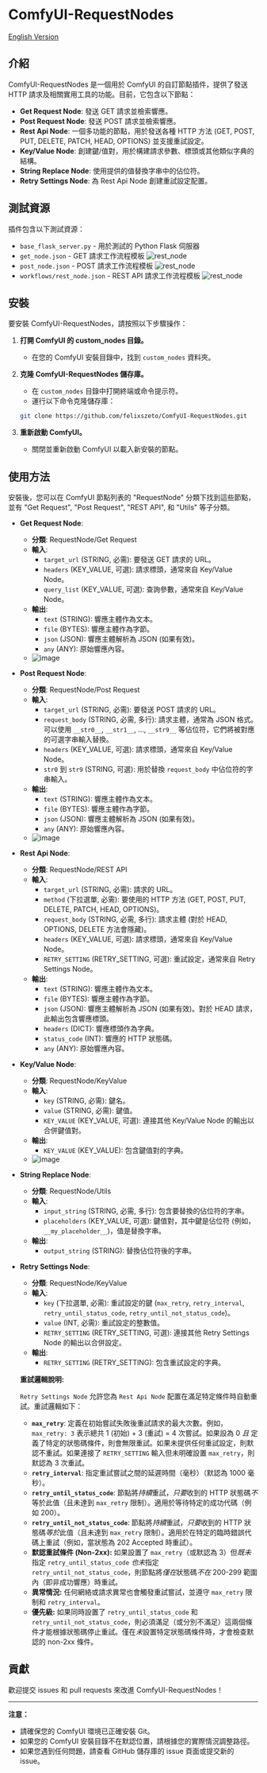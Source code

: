 # ComfyUI-RequestNodes

[English Version](README.md)

## 介紹

ComfyUI-RequestNodes 是一個用於 ComfyUI 的自訂節點插件，提供了發送 HTTP 請求及相關實用工具的功能。目前，它包含以下節點：

*   **Get Request Node**: 發送 GET 請求並檢索響應。
*   **Post Request Node**: 發送 POST 請求並檢索響應。
*   **Rest Api Node**: 一個多功能的節點，用於發送各種 HTTP 方法 (GET, POST, PUT, DELETE, PATCH, HEAD, OPTIONS) 並支援重試設定。
*   **Key/Value Node**: 創建鍵/值對，用於構建請求參數、標頭或其他類似字典的結構。
*   **String Replace Node**: 使用提供的值替換字串中的佔位符。
*   **Retry Settings Node**: 為 Rest Api Node 創建重試設定配置。

## 測試資源

插件包含以下測試資源：
* `base_flask_server.py` - 用於測試的 Python Flask 伺服器
* `get_node.json` - GET 請求工作流程模板
![rest_node](workflows/get_node.png)
* `post_node.json` - POST 請求工作流程模板
![rest_node](workflows/post_node.png)
* `workflows/rest_node.json` - REST API 請求工作流程模板
![rest_node](workflows/rest_node.png)

## 安裝

要安裝 ComfyUI-RequestNodes，請按照以下步驟操作：

1.  **打開 ComfyUI 的 custom_nodes 目錄。**
    *   在您的 ComfyUI 安裝目錄中，找到 `custom_nodes` 資料夾。

2.  **克隆 ComfyUI-RequestNodes 儲存庫。**
    *   在 `custom_nodes` 目錄中打開終端或命令提示符。
    *   運行以下命令克隆儲存庫：

    ```bash
    git clone https://github.com/felixszeto/ComfyUI-RequestNodes.git
    ```

3.  **重新啟動 ComfyUI。**
    *   關閉並重新啟動 ComfyUI 以載入新安裝的節點。

## 使用方法

安裝後，您可以在 ComfyUI 節點列表的 "RequestNode" 分類下找到這些節點，並有 "Get Request", "Post Request", "REST API", 和 "Utils" 等子分類。

*   **Get Request Node**:
    *   **分類**: RequestNode/Get Request
    *   **輸入**:
        *   `target_url` (STRING, 必需): 要發送 GET 請求的 URL。
        *   `headers` (KEY_VALUE, 可選): 請求標頭，通常來自 Key/Value Node。
        *   `query_list` (KEY_VALUE, 可選): 查詢參數，通常來自 Key/Value Node。
    *   **輸出**:
        *   `text` (STRING): 響應主體作為文本。
        *   `file` (BYTES): 響應主體作為字節。
        *   `json` (JSON): 響應主體解析為 JSON (如果有效)。
        *   `any` (ANY): 原始響應內容。
    *   ![image](https://github.com/user-attachments/assets/cdb1938f-f8a9-4a4b-a787-90fa4d543523)

*   **Post Request Node**:
    *   **分類**: RequestNode/Post Request
    *   **輸入**:
        *   `target_url` (STRING, 必需): 要發送 POST 請求的 URL。
        *   `request_body` (STRING, 必需, 多行): 請求主體，通常為 JSON 格式。可以使用 `__str0__`, `__str1__`, ..., `__str9__` 等佔位符，它們將被對應的可選字串輸入替換。
        *   `headers` (KEY_VALUE, 可選): 請求標頭，通常來自 Key/Value Node。
        *   `str0` 到 `str9` (STRING, 可選): 用於替換 `request_body` 中佔位符的字串輸入。
    *   **輸出**:
        *   `text` (STRING): 響應主體作為文本。
        *   `file` (BYTES): 響應主體作為字節。
        *   `json` (JSON): 響應主體解析為 JSON (如果有效)。
        *   `any` (ANY): 原始響應內容。
    *   ![image](https://github.com/user-attachments/assets/6eda9fef-48cf-478c-875e-6bd6d850bff2)

*   **Rest Api Node**:
    *   **分類**: RequestNode/REST API
    *   **輸入**:
        *   `target_url` (STRING, 必需): 請求的 URL。
        *   `method` (下拉選單, 必需): 要使用的 HTTP 方法 (GET, POST, PUT, DELETE, PATCH, HEAD, OPTIONS)。
        *   `request_body` (STRING, 必需, 多行): 請求主體 (對於 HEAD, OPTIONS, DELETE 方法會隱藏)。
        *   `headers` (KEY_VALUE, 可選): 請求標頭，通常來自 Key/Value Node。
        *   `RETRY_SETTING` (RETRY_SETTING, 可選): 重試設定，通常來自 Retry Settings Node。
    *   **輸出**:
        *   `text` (STRING): 響應主體作為文本。
        *   `file` (BYTES): 響應主體作為字節。
        *   `json` (JSON): 響應主體解析為 JSON (如果有效)。對於 HEAD 請求，此輸出包含響應標頭。
        *   `headers` (DICT): 響應標頭作為字典。
        *   `status_code` (INT): 響應的 HTTP 狀態碼。
        *   `any` (ANY): 原始響應內容。

*   **Key/Value Node**:
    *   **分類**: RequestNode/KeyValue
    *   **輸入**:
        *   `key` (STRING, 必需): 鍵名。
        *   `value` (STRING, 必需): 鍵值。
        *   `KEY_VALUE` (KEY_VALUE, 可選): 連接其他 Key/Value Node 的輸出以合併鍵值對。
    *   **輸出**:
        *   `KEY_VALUE` (KEY_VALUE): 包含鍵值對的字典。
    *   ![image](https://github.com/user-attachments/assets/dfe7dab0-2b1b-4f99-ac6f-89e01d03b7e0)

*   **String Replace Node**:
    *   **分類**: RequestNode/Utils
    *   **輸入**:
        *   `input_string` (STRING, 必需, 多行): 包含要替換的佔位符的字串。
        *   `placeholders` (KEY_VALUE, 可選): 鍵值對，其中鍵是佔位符 (例如，`__my_placeholder__`)，值是替換字串。
    *   **輸出**:
        *   `output_string` (STRING): 替換佔位符後的字串。

*   **Retry Settings Node**:
    *   **分類**: RequestNode/KeyValue
    *   **輸入**:
        *   `key` (下拉選單, 必需): 重試設定的鍵 (`max_retry`, `retry_interval`, `retry_until_status_code`, `retry_until_not_status_code`)。
        *   `value` (INT, 必需): 重試設定的整數值。
        *   `RETRY_SETTING` (RETRY_SETTING, 可選): 連接其他 Retry Settings Node 的輸出以合併設定。
    *   **輸出**:
        *   `RETRY_SETTING` (RETRY_SETTING): 包含重試設定的字典。

    **重試邏輯說明:**

    `Retry Settings Node` 允許您為 `Rest Api Node` 配置在滿足特定條件時自動重試。重試邏輯如下：

    *   **`max_retry`**: 定義在初始嘗試失敗後重試請求的最大次數。例如，`max_retry: 3` 表示總共 1 (初始) + 3 (重試) = 4 次嘗試。如果設為 0 *且* 定義了特定的狀態碼條件，則會無限重試。如果未提供任何重試設定，則默認不重試。如果連接了 `RETRY_SETTING` 輸入但未明確設置 `max_retry`，則默認為 3 次重試。
    *   **`retry_interval`**: 指定重試嘗試之間的延遲時間（毫秒）（默認為 1000 毫秒）。
    *   **`retry_until_status_code`**: 節點將*持續*重試，*只要*收到的 HTTP 狀態碼*不*等於此值（且未達到 `max_retry` 限制）。適用於等待特定的成功代碼（例如 200）。
    *   **`retry_until_not_status_code`**: 節點將*持續*重試，*只要*收到的 HTTP 狀態碼*等於*此值（且未達到 `max_retry` 限制）。適用於在特定的臨時錯誤代碼上重試（例如，當狀態為 202 Accepted 時重試）。
    *   **默認重試條件 (Non-2xx):** 如果設置了 `max_retry`（或默認為 3）但*既未*指定 `retry_until_status_code` *也未*指定 `retry_until_not_status_code`，則節點將*僅在*狀態碼*不在* 200-299 範圍內（即非成功響應）時重試。
    *   **異常情況:** 任何網絡或請求異常也會觸發重試嘗試，並遵守 `max_retry` 限制和 `retry_interval`。
    *   **優先級:** 如果同時設置了 `retry_until_status_code` 和 `retry_until_not_status_code`，則必須滿足（或分別不滿足）這兩個條件才能根據狀態碼停止重試。僅在*未*設置特定狀態碼條件時，才會檢查默認的 non-2xx 條件。


## 貢獻

歡迎提交 issues 和 pull requests 來改進 ComfyUI-RequestNodes！

---

**注意：**

*   請確保您的 ComfyUI 環境已正確安裝 Git。
*   如果您的 ComfyUI 安裝目錄不在默認位置，請根據您的實際情況調整路徑。
*   如果您遇到任何問題，請查看 GitHub 儲存庫的 issue 頁面或提交新的 issue。
